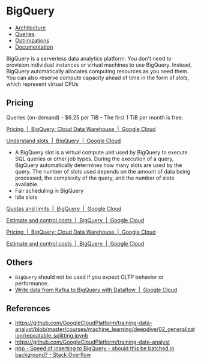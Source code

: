 # BigQuery

- [Architecture](databases/data-warehouses/bigquery/architecture.md)
- [Queries](databases/data-warehouses/bigquery/queries.md)
- [Optimizations](databases/data-warehouses/bigquery/optimizations.md)
- [Documentation](databases/data-warehouses/bigquery/documentation.md)

BigQuery is a serverless data analytics platform. You don't need to provision individual instances or virtual machines to use BigQuery. Instead, BigQuery automatically allocates computing resources as you need them. You can also reserve compute capacity ahead of time in the form of _slots_, which represent virtual CPUs

## Pricing

Queries (on-demand) - $6.25 per TiB - The first 1 TiB per month is free.

[Pricing  |  BigQuery: Cloud Data Warehouse  |  Google Cloud](https://cloud.google.com/bigquery/pricing)

[Understand slots  \|  BigQuery  \|  Google Cloud](https://cloud.google.com/bigquery/docs/slots)

- A BigQuery slot is a virtual compute unit used by BigQuery to execute SQL queries or other job types. During the execution of a query, BigQuery automatically determines how many slots are used by the query. The number of slots used depends on the amount of data being processed, the complexity of the query, and the number of slots available.
- Fair scheduling in BigQuery
- Idle slots

[Quotas and limits  \|  BigQuery  \|  Google Cloud](https://cloud.google.com/bigquery/quotas)

[Estimate and control costs  \|  BigQuery  \|  Google Cloud](https://cloud.google.com/bigquery/docs/best-practices-costs)

[Pricing  \|  BigQuery: Cloud Data Warehouse  \|  Google Cloud](https://cloud.google.com/bigquery/pricing)

[Estimate and control costs  \|  BigQuery  \|  Google Cloud](https://cloud.google.com/bigquery/docs/best-practices-costs)

## Others

- `BigQuery` should not be used if you expect OLTP behavior or performance.
- [Write data from Kafka to BigQuery with Dataflow  \|  Google Cloud](https://cloud.google.com/dataflow/docs/kafka-dataflow)

## References

- https://github.com/GoogleCloudPlatform/training-data-analyst/blob/master/courses/machine_learning/deepdive/02_generalization/repeatable_splitting.ipynb
- https://github.com/GoogleCloudPlatform/training-data-analyst
- [php - Speed of inserting to BigQuery - should this be batched in background? - Stack Overflow](https://stackoverflow.com/questions/69463609/speed-of-inserting-to-bigquery-should-this-be-batched-in-background)
